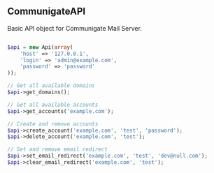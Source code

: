 CommunigateAPI
-------------------

Basic API object for Communigate Mail Server.

```php

$api = new Api(array(
	'host' => '127.0.0.1',
	'login' => 'admin@example.com',
	'password' => 'password'
));

// Get all available domains
$api->get_domains();

// Get all available accounts
$api->get_accounts('example.com');

// Create and remove accounts
$api->create_account('example.com', 'test', 'password');
$api->delete_account('example.com', 'test');

// Set and remove email redirect
$api->set_email_redirect('example.com', 'test', 'dev@null.com');
$api->clear_email_redirect('example.com', 'test');
````